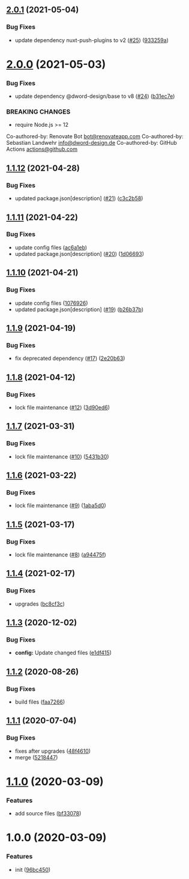 ## [2.0.1](https://github.com/dword-design/nuxt-refreshing-router/compare/v2.0.0...v2.0.1) (2021-05-04)


### Bug Fixes

* update dependency nuxt-push-plugins to v2 ([#25](https://github.com/dword-design/nuxt-refreshing-router/issues/25)) ([933259a](https://github.com/dword-design/nuxt-refreshing-router/commit/933259a19b47bce2a139f595e28cee88ae68e4bc))

# [2.0.0](https://github.com/dword-design/nuxt-refreshing-router/compare/v1.1.12...v2.0.0) (2021-05-03)


### Bug Fixes

* update dependency @dword-design/base to v8 ([#24](https://github.com/dword-design/nuxt-refreshing-router/issues/24)) ([b31ec7e](https://github.com/dword-design/nuxt-refreshing-router/commit/b31ec7ecdf3147ab402e4183e7a7b42a26e94237))


### BREAKING CHANGES

* require Node.js >= 12

Co-authored-by: Renovate Bot <bot@renovateapp.com>
Co-authored-by: Sebastian Landwehr <info@dword-design.de>
Co-authored-by: GitHub Actions <actions@github.com>

## [1.1.12](https://github.com/dword-design/nuxt-refreshing-router/compare/v1.1.11...v1.1.12) (2021-04-28)


### Bug Fixes

* updated package.json[description] ([#21](https://github.com/dword-design/nuxt-refreshing-router/issues/21)) ([c3c2b58](https://github.com/dword-design/nuxt-refreshing-router/commit/c3c2b58a0dcedd8beabe66b759d17333f17b462a))

## [1.1.11](https://github.com/dword-design/nuxt-refreshing-router/compare/v1.1.10...v1.1.11) (2021-04-22)


### Bug Fixes

* update config files ([ac6a1eb](https://github.com/dword-design/nuxt-refreshing-router/commit/ac6a1ebf2deca0edebc5fb98df7e251a15cc21cd))
* updated package.json[description] ([#20](https://github.com/dword-design/nuxt-refreshing-router/issues/20)) ([1d06693](https://github.com/dword-design/nuxt-refreshing-router/commit/1d066937702f9fa7a157689062571dc3dcc61459))

## [1.1.10](https://github.com/dword-design/nuxt-refreshing-router/compare/v1.1.9...v1.1.10) (2021-04-21)


### Bug Fixes

* update config files ([1076926](https://github.com/dword-design/nuxt-refreshing-router/commit/1076926d26172033c4cab4633ee5717ba43fcc4d))
* updated package.json[description] ([#19](https://github.com/dword-design/nuxt-refreshing-router/issues/19)) ([b26b37b](https://github.com/dword-design/nuxt-refreshing-router/commit/b26b37b0dd74ba6a3e5aee09e0a6704fc50528df))

## [1.1.9](https://github.com/dword-design/nuxt-refreshing-router/compare/v1.1.8...v1.1.9) (2021-04-19)


### Bug Fixes

* fix deprecated dependency ([#17](https://github.com/dword-design/nuxt-refreshing-router/issues/17)) ([2e20b63](https://github.com/dword-design/nuxt-refreshing-router/commit/2e20b638a52598eff82e51e160b1fc9545a67e76))

## [1.1.8](https://github.com/dword-design/nuxt-refreshing-router/compare/v1.1.7...v1.1.8) (2021-04-12)


### Bug Fixes

* lock file maintenance ([#12](https://github.com/dword-design/nuxt-refreshing-router/issues/12)) ([3d90ed6](https://github.com/dword-design/nuxt-refreshing-router/commit/3d90ed607450a574f5b4284e9ee199bc7dcba816))

## [1.1.7](https://github.com/dword-design/nuxt-refreshing-router/compare/v1.1.6...v1.1.7) (2021-03-31)


### Bug Fixes

* lock file maintenance ([#10](https://github.com/dword-design/nuxt-refreshing-router/issues/10)) ([5431b30](https://github.com/dword-design/nuxt-refreshing-router/commit/5431b30fd40e3c7dcfe119ece90d469a8463b402))

## [1.1.6](https://github.com/dword-design/nuxt-refreshing-router/compare/v1.1.5...v1.1.6) (2021-03-22)


### Bug Fixes

* lock file maintenance ([#9](https://github.com/dword-design/nuxt-refreshing-router/issues/9)) ([1aba5d0](https://github.com/dword-design/nuxt-refreshing-router/commit/1aba5d03d3fcde7cb0bbcb5fc81445314264dd47))

## [1.1.5](https://github.com/dword-design/nuxt-refreshing-router/compare/v1.1.4...v1.1.5) (2021-03-17)


### Bug Fixes

* lock file maintenance ([#8](https://github.com/dword-design/nuxt-refreshing-router/issues/8)) ([a94475f](https://github.com/dword-design/nuxt-refreshing-router/commit/a94475fa5f948a2cff4348c2a360c573b764d3e6))

## [1.1.4](https://github.com/dword-design/nuxt-refreshing-router/compare/v1.1.3...v1.1.4) (2021-02-17)


### Bug Fixes

* upgrades ([bc8cf3c](https://github.com/dword-design/nuxt-refreshing-router/commit/bc8cf3c8de516dd5c71254aab740bf9f94ef9b36))

## [1.1.3](https://github.com/dword-design/nuxt-refreshing-router/compare/v1.1.2...v1.1.3) (2020-12-02)


### Bug Fixes

* **config:** Update changed files ([e1df415](https://github.com/dword-design/nuxt-refreshing-router/commit/e1df41516924953895403e3b4bda912f96bdd7ca))

## [1.1.2](https://github.com/dword-design/nuxt-refreshing-router/compare/v1.1.1...v1.1.2) (2020-08-26)


### Bug Fixes

* build files ([faa7266](https://github.com/dword-design/nuxt-refreshing-router/commit/faa7266e38184a7ceb6098105c5d1e6c274c1bc0))

## [1.1.1](https://github.com/dword-design/nuxt-refreshing-router/compare/v1.1.0...v1.1.1) (2020-07-04)


### Bug Fixes

* fixes after upgrades ([48f4610](https://github.com/dword-design/nuxt-refreshing-router/commit/48f461022eec896787faf4cf732bb5ceed1edeae))
* merge ([5218447](https://github.com/dword-design/nuxt-refreshing-router/commit/5218447c8abc394aaa51d325976a927e53b6d885))

# [1.1.0](https://github.com/dword-design/nuxt-refreshing-router/compare/v1.0.0...v1.1.0) (2020-03-09)


### Features

* add source files ([bf33078](https://github.com/dword-design/nuxt-refreshing-router/commit/bf3307869d6db5646e5a4ad78965afbcff6dc02c))

# 1.0.0 (2020-03-09)


### Features

* init ([96bc450](https://github.com/dword-design/nuxt-refreshing-router/commit/96bc450272e194b7f7d79f10d34b7406d3f235cc))
